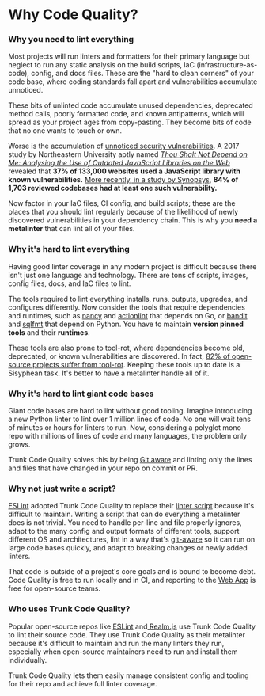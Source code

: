 # Why Code Quality?

### Why you need to lint everything

Most projects will run linters and formatters for their primary language but neglect to run any static analysis on the build scripts, IaC (infrastructure-as-code), config, and docs files. These are the "hard to clean corners" of your code base, where coding standards fall apart and vulnerabilities accumulate unnoticed.

These bits of unlinted code accumulate unused dependencies, deprecated method calls, poorly formatted code, and known antipatterns, which will spread as your project ages from copy-pasting. They become bits of code that no one wants to touch or own.

Worse is the accumulation of [unnoticed security vulnerabilities](https://trunk.io/blog/shifting-security-left-with-trunk-check). A 2017 study by Northeastern University aptly named [_Thou Shalt Not Depend on Me: Analysing the Use of Outdated JavaScript Libraries on the Web_](https://arxiv.org/pdf/1811.00918.pdf) revealed that **37% of 133,000 websites used a JavaScript library with known vulnerabilities.** [More recently](https://www.synopsys.com/content/dam/synopsys/sig-assets/reports/rep-ossra-2023.pdf)[, in a study by Synopsys](https://www.synopsys.com/content/dam/synopsys/sig-assets/reports/rep-ossra-2023.pdf), **84% of 1,703 reviewed codebases had at least one such vulnerability.**

Now factor in your IaC files, CI config, and build scripts; these are the places that you should lint regularly because of the likelihood of newly discovered vulnerabilities in your dependency chain. This is why you **need a metalinter** that can lint all of your files.

### Why it's hard to lint everything

Having good linter coverage in any modern project is difficult because there isn't just one language and technology. There are tons of scripts, images, config files, docs, and IaC files to lint.&#x20;

The tools required to lint everything installs, runs, outputs, upgrades, and configures differently. Now consider the tools that require dependencies and runtimes, such as [nancy](https://docs.trunk.io/code-quality/configuration/supported/nancy) and [actionlint](https://docs.trunk.io/code-quality/configuration/supported/actionlint) that depends on Go, or [bandit](https://trunk.io/linters/python/bandit) and [sqlfmt](https://docs.trunk.io/code-quality/configuration/supported/sqlfmt) that depend on Python. You have to maintain **version pinned tools** and their **runtimes**.

These tools are also prone to tool-rot, where dependencies become old, deprecated, or known vulnerabilities are discovered. In fact, [82% of open-source projects suffer from tool-rot](https://trunk.io/blog/82-of-open-source-projects-suffer-from-tool-rot). Keeping these tools up to date is a Sisyphean task. It's better to have a metalinter handle all of it.

### Why it's hard to lint giant code bases

Giant code bases are hard to lint without good tooling. Imagine introducing a new Python linter to lint over 1 million lines of code. No one will wait tens of minutes or hours for linters to run. Now, considering a polyglot mono repo with millions of lines of code and many languages, the problem only grows.

Trunk Code Quality solves this by being [Git aware](how-does-it-work.md#hold-the-line) and linting only the lines and files that have changed in your repo on commit or PR.

### **Why not just write a script?**&#x20;

[ESLint](https://github.com/eslint/eslint) adopted Trunk Code Quality to replace their [linter script](https://github.com/eslint/eslint/pull/18643/files#diff-3fc6364bd19a0e4ee8d1e0fe312541201418d80f9d1b08015db4d11e7dbde39e) because it's difficult to maintain. Writing a script that can do everything a metalinter does is not trivial. You need to handle per-line and file properly ignores, adapt to the many config and output formats of different tools, support different OS and architectures, lint in a way that's [git-aware](how-does-it-work.md#hold-the-line) so it can run on large code bases quickly, and adapt to breaking changes or newly added linters.

That code is outside of a project's core goals and is bound to become debt. Code Quality is free to run locally and in CI, and reporting to the [Web App](../ci-setup/github-integration.md) is free for open-source teams.&#x20;

### Who uses Trunk Code Quality?

Popular open-source repos like [ESLint](https://github.com/eslint/eslint) and[ Realm.js](https://github.com/realm/realm-js) use Trunk Code Quality to lint their source code. They use Trunk Code Quality as their metalinter because it's difficult to maintain and run the many linters they run, especially when open-source maintainers need to run and install them individually.

Trunk Code Quality lets them easily manage consistent config and tooling for their repo and achieve full linter coverage.
